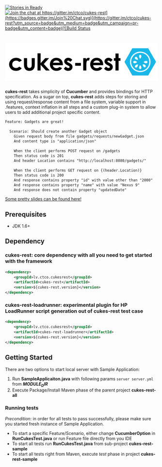 [![Stories in Ready](https://badge.waffle.io/ctco/cukes-rest.png?label=ready&title=Ready)](https://waffle.io/ctco/cukes-rest)[![Join the chat at https://gitter.im/ctco/cukes-rest](https://badges.gitter.im/Join%20Chat.svg)](https://gitter.im/ctco/cukes-rest?utm_source=badge&utm_medium=badge&utm_campaign=pr-badge&utm_content=badge)[![Build Status](https://snap-ci.com/ctco/cukes-rest/branch/master/build_image)](https://snap-ci.com/ctco/cukes-rest/branch/master)
# ![cukes-rest logo](cukes-rest-logo.png)
**cukes-rest** takes simplicity of **Cucumber** and provides bindings for HTTP specification. As a sugar on top, **cukes-rest**
adds steps for storing and using request/response content from a file system, variable support in .features, context 
inflation in all steps and a custom plug-in system to allow users to add additional project specific
content. 

```gherkin
Feature: Gadgets are great!

  Scenario: Should create another Gadget object
    Given request body from file gadgets/requests/newGadget.json
    And content type is "application/json"

    When the client performs POST request on /gadgets
    Then status code is 201
    And header Location contains "http://localhost:8080/gadgets/"

    When the client performs GET request on {(header.Location)}
    Then status code is 200
    And response contains property "id" with value other than "2000"
    And response contains property "name" with value "Nexus 9"
    And response does not contain property "updatedDate"
```
         
[Some pretty slides can be found here!](https://speakerdeck.com/larchaon/getting-started-with-cukes-rest)
          
## Prerequisites
- JDK 1.6+

## Dependency

### cukes-rest: core dependency with all you need to get started with the framework

```xml
<dependency>
    <groupId>lv.ctco.cukesrest</groupId>
    <artifactId>cukes-rest</artifactId>
    <version>${cukes-rest.version}</version>
</dependency>
```

### cukes-rest-loadrunner: experimental plugin for HP LoadRunner script generation out of cukes-rest test case

```xml
<dependency>
    <groupId>lv.ctco.cukesrest</groupId>
    <artifactId>cukes-rest-loadrunner</artifactId>
    <version>${cukes-rest.version}</version>
</dependency>
```

## Getting Started

There are two options to start local server with Sample Application:

1. Run **SampleApplicaiton.java** with following params `server server.yml` from **$MODULE_DIR$**
2. Execute Package/Install Maven phase of the parent project **cukes-rest-all**

### Running tests

*Precondition*: in order for all tests to pass successfully, please make sure you started fresh instance of Sample Application.

- To start a specific Feature/Scenario, either change **CucumberOption** in **RunCukesTest.java** or run Feature file directly from you IDE
- To start all tests run **RunCukesTest.java** from sub-project **cukes-rest-sample**
- To start all tests right from Maven, execute _test_ phase in project **cukes-rest-sample**
